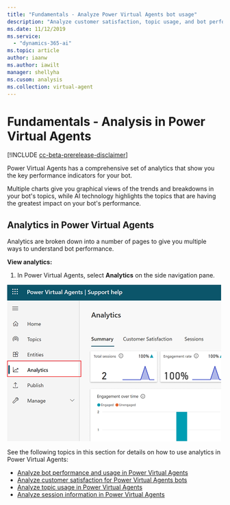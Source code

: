 ```yaml
---
title: "Fundamentals - Analyze Power Virtual Agents bot usage"
description: "Analyze customer satisfaction, topic usage, and bot performance in Power Virtual Agents."
ms.date: 11/12/2019
ms.service:
  - "dynamics-365-ai"
ms.topic: article
author: iaanw
ms.author: iawilt
manager: shellyha
ms.cusom: analysis
ms.collection: virtual-agent
---
```


# Fundamentals - Analysis in Power Virtual Agents


[!INCLUDE [cc-beta-prerelease-disclaimer](includes/cc-beta-prerelease-disclaimer.md)]


Power Virtual Agents has a comprehensive set of analytics that show you the key performance indicators for your bot.

Multiple charts give you graphical views of the trends and breakdowns in your bot's topics, while AI technology highlights the topics that are having the greatest impact on your bot's performance.

## Analytics in Power Virtual Agents

Analytics are broken down into a number of pages to give you multiple ways to understand bot performance.

**View analytics:**

1. In Power Virtual Agents, select **Analytics** on the side navigation pane.

![](media/analytics-open.png)


See the following topics in this section for details on how to use analytics in Power Virtual Agents:

- [Analyze bot performance and usage in Power Virtual Agents](analytics-summary.md)
- [Analyze customer satisfaction for Power Virtual Agents bots](analytics-CSAT.md)
- [Analyze topic usage in Power Virtual Agents](analytics-topic-details.md)
- [Analyze session information in Power Virtual Agents](analytics-sessions.md)
